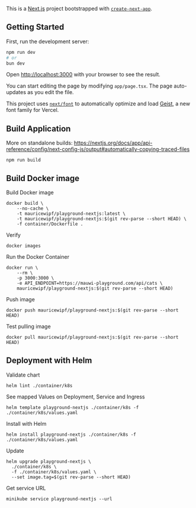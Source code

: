 This is a [Next.js](https://nextjs.org) project bootstrapped with [`create-next-app`](https://nextjs.org/docs/app/api-reference/cli/create-next-app).

## Getting Started

First, run the development server:

```bash
npm run dev
# or
bun dev
```

Open [http://localhost:3000](http://localhost:3000) with your browser to see the result.

You can start editing the page by modifying `app/page.tsx`. The page auto-updates as you edit the file.

This project uses [`next/font`](https://nextjs.org/docs/app/building-your-application/optimizing/fonts) to automatically optimize and load [Geist](https://vercel.com/font), a new font family for Vercel.

## Build Application

More on standalone builds: https://nextjs.org/docs/app/api-reference/config/next-config-js/output#automatically-copying-traced-files

```shell
npm run build
```

## Build Docker image

Build Docker image

```shell
docker build \
    --no-cache \
    -t mauricewipf/playground-nextjs:latest \
    -t mauricewipf/playground-nextjs:$(git rev-parse --short HEAD) \
    -f container/Dockerfile .
```

Verify

```shell
docker images
```

Run the Docker Container

```shell
docker run \
    --rm \
    -p 3000:3000 \
    -e API_ENDPOINT=https://mauwi-playground.com/api/cats \
    mauricewipf/playground-nextjs:$(git rev-parse --short HEAD)
```

Push image

```shell
docker push mauricewipf/playground-nextjs:$(git rev-parse --short HEAD)
```

Test pulling image

```shell
docker pull mauricewipf/playground-nextjs:$(git rev-parse --short HEAD)
```

## Deployment with Helm

Validate chart

```shell
helm lint ./container/k8s
```

See mapped Values on Deployment, Service and Ingress

```shell
helm template playground-nextjs ./container/k8s -f ./container/k8s/values.yaml
```

Install with Helm

```shell
helm install playground-nextjs ./container/k8s -f ./container/k8s/values.yaml
```

Update

```shell
helm upgrade playground-nextjs \
  ./container/k8s \
  -f ./container/k8s/values.yaml \
  --set image.tag=$(git rev-parse --short HEAD)
```

Get service URL

```shell
minikube service playground-nextjs --url
```
